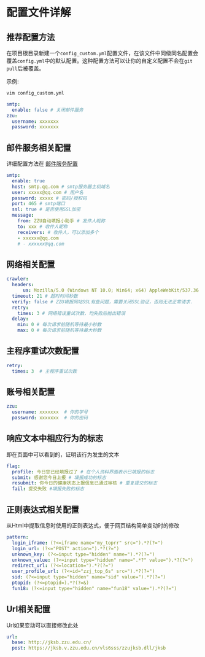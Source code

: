 # 配置文件详解

## 推荐配置方法

在项目根目录新建一个`config_custom.yml`配置文件，在该文件中同级同名配置会覆盖`config.yml`中的默认配置。这种配置方法可以让你的自定义配置不会在`git pull`后被覆盖。

示例:

```bash
vim config_custom.yml
```

```yaml
smtp:
  enable: false # 关闭邮件服务
zzu:
  username: xxxxxxx
  password: xxxxxxx
```

## 邮件服务相关配置

详细配置方法在 [邮件服务配置](./mail-settings.md)

```yaml
smtp:
  enable: true
  host: smtp.qq.com # smtp服务器主机域名
  user: xxxxx@qq.com # 用户名
  password: xxxxx # 密码/授权码
  port: 465 # smtp端口
  ssl: true # 是否使用SSL加密
  message:
    from: ZZU自动填报小助手 # 发件人昵称
    to: xxx # 收件人昵称
    receivers: # 收件人，可以添加多个
    - xxxxxx@qq.com 
    # - xxxxxx@qq.com
```

## 网络相关配置

```yaml
crawler:
  headers:
      ua: Mozilla/5.0 (Windows NT 10.0; Win64; x64) AppleWebKit/537.36 (KHTML, like Gecko) Chrome/84.0.4146.4 Safari/537.36 # 伪装为浏览器的请求
  timeout: 21 # 超时时间秒数
  verify: false # ZZU填报网站SSL有些问题，需要关闭SSL验证，否则无法正常请求.
  retry:
    times: 3 # 网络错误重试次数，均失败后抛出错误
  delay:
    min: 0 # 每次请求前随机等待最小秒数
    max: 0 # 每次请求前随机等待最大秒数
```

## 主程序重试次数配置

```yaml
retry:
  times: 3  # 主程序重试次数
```

## 账号相关配置

```yaml
zzu:
  username: xxxxxxx  # 你的学号
  password: xxxxxxx  # 你的密码
```

## 响应文本中相应行为的标志

即在页面中可以看到的，证明该行为发生的文本

```yaml
flag:
  profile: 今日您已经填报过了 # 在个人资料界面表示已填报的标志
  submit: 感谢您今日上报 # 填报成功的标志
  resubmit: 你今日的健康状态上报信息已通过审核 # 重复提交的标志
  fail: 提交失败 #填报失败的标志
```

## 正则表达式相关配置

从Html中提取信息时使用的正则表达式，便于网页结构简单变动时的修改

```yaml
pattern:
  login_iframe: (?<=iframe name="my_toprr" src=").*?(?=")
  login_url: (?<="POST" action=").*?(?=")
  unknown_key: (?<=input type="hidden" name=").*?(?=")
  unknown_value: (?<=input type="hidden" name=".*?" value=").*?(?=")
  redirect_url: (?<=location=").*?(?=")
  user_profile_url: (?<=id="zzj_top_6s" src=").*?(?=")
  sid: (?<=input type="hidden" name="sid" value=").*?(?=")
  ptopid: (?<=ptopid=).*?(?=&)
  fun18: (?<=input type="hidden" name="fun18" value=").*?(?=")
```

## Url相关配置

Url如果变动可以直接修改此处

```yaml
url:
  base: http://jksb.zzu.edu.cn/
  post: https://jksb.v.zzu.edu.cn/vls6sss/zzujksb.dll/jksb
```
